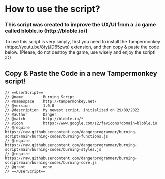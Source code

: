 <h1>How to use the script?</h1>
<h3>This script was created to improve the UX/UI from a .io game called bloble.io (http://bloble.io/)</h3>
<p>To use this script is very simply, first you need to install the Tampermonkey (https://youtu.be/8tyjJD65zws) extension, and then copy & paste the code below. (Please, do not destroy the game, use wisely and enjoy the script! :D)</p>
<p>
  <h2>Copy & Paste the Code in a new Tampermonkey script!</h2>
  <pre>
<code>// ==UserScript==
// @name         Burning Script
// @namespace    http://tampermonkey.net/
// @version      1.0.0
// @description  My newest script, initialized on 29/09/2022
// @author       Danger
// @match        http://bloble.io/*
// @icon         https://www.google.com/s2/favicons?domain=bloble.io
// @require      https://raw.githubusercontent.com/dangerprogrammer/burning-script/main/burning-codes/burning-functions.js
// @require      https://raw.githubusercontent.com/dangerprogrammer/burning-script/main/burning-codes/burning-styles.js
// @require      https://raw.githubusercontent.com/dangerprogrammer/burning-script/main/burning-codes/burning-core.js
// @grant        none
// ==/UserScript==</code></pre>
</p>
